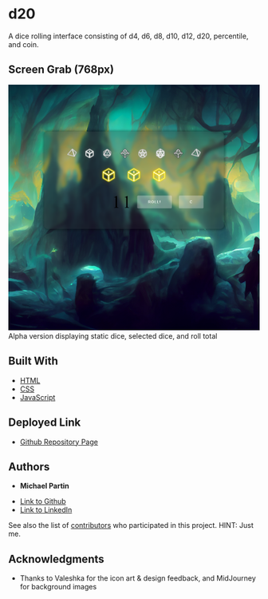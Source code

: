 # d20
A dice rolling interface consisting of d4, d6, d8, d10, d12, d20, percentile, and coin.

## Screen Grab (768px)

![site](assets/d20_ss.png)
Alpha version displaying static dice, selected dice, and roll total

## Built With

* [HTML](https://developer.mozilla.org/en-US/docs/Web/HTML)
* [CSS](https://developer.mozilla.org/en-US/docs/Web/CSS)
* [JavaScript](https://javascript.com)


## Deployed Link

* [Github Repository Page](https://github.com/rev1311/d20)


## Authors

* **Michael Partin** 

- [Link to Github](https://github.com/rev1311)
- [Link to LinkedIn](https://linkedin.com/in/michael-partin)

See also the list of [contributors](https://github.com/your/project/contributors) who participated in this project. HINT: Just me.


## Acknowledgments

* Thanks to Valeshka for the icon art & design feedback, and MidJourney for background images
